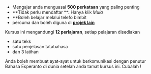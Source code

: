 - Mengajar anda menguasai **500 perkataan** yang paling penting
- **Tidak perlu mendaftar **: Hanya klik  *Mula*
- **Boleh belajar melalui telefo bimbit
- percuma dan boleh diguna di **[projek lain ](https://github.com/Esperanto/kurso-zagreba-metodo)**

Kursus ini mengandungi **12 perlajaran**, setiap pelajaran disediakan

- satu teks
- satu penjelasan tatabahasa
- dan 3 latihan

Anda boleh membuat ayat-ayat untuk berkomunikasi dengan penutur Bahasa Esperanto di dunia setelah anda tamat kursus ini. Cubalah !
